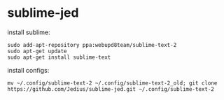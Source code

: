 sublime-jed
===========

install sublime:

```
sudo add-apt-repository ppa:webupd8team/sublime-text-2
sudo apt-get update
sudo apt-get install sublime-text
```
install configs:
```
mv ~/.config/sublime-text-2 ~/.config/sublime-text-2_old; git clone https://github.com/Jedius/sublime-jed.git ~/.config/sublime-text-2
```
